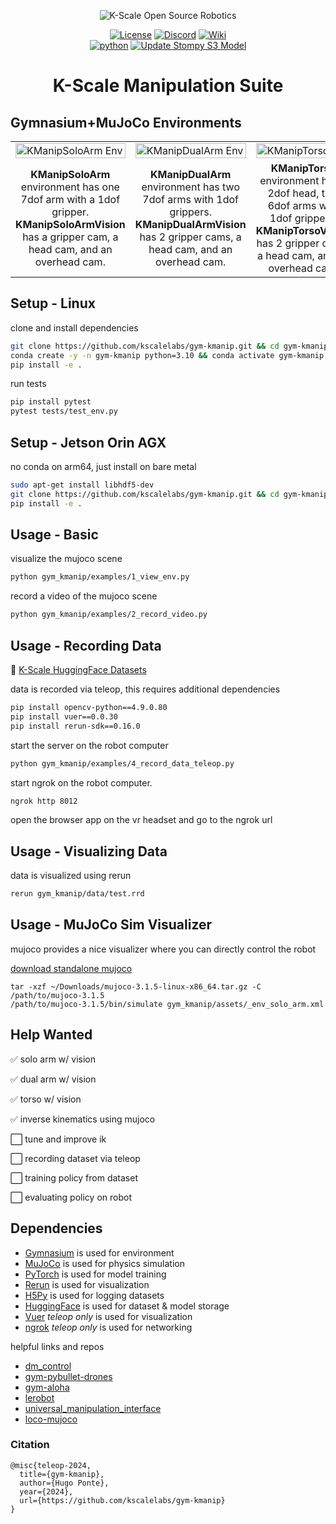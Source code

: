 <p align="center">
  <picture>
    <img alt="K-Scale Open Source Robotics" src="https://media.kscale.dev/kscale-open-source-header.png" style="max-width: 100%;">
  </picture>
</p>

<div align="center">

[![License](https://img.shields.io/badge/license-MIT-green)](https://github.com/kscalelabs/gym-ksuite/main/LICENSE)
[![Discord](https://img.shields.io/discord/1224056091017478166)](https://discord.gg/k5mSvCkYQh)
[![Wiki](https://img.shields.io/badge/wiki-humanoids-black)](https://humanoids.wiki)
<br />
[![python](https://img.shields.io/badge/-Python_3.10-blue?logo=python&logoColor=white)](https://github.com/pre-commit/pre-commit)
[![Update Stompy S3 Model](https://github.com/kscalelabs/sim/actions/workflows/update_stompy_s3.yml/badge.svg)](https://github.com/kscalelabs/sim/actions/workflows/update_stompy_s3.yml)

</div>
<h1 align="center">
    <p>K-Scale Manipulation Suite</p>
</h1>

## Gymnasium+MuJoCo Environments

<table>
  <tr>
    <td><img src="assets/solo_arm.png" width="100%" alt="KManipSoloArm Env"/></td>
    <td><img src="assets/dual_arm.png" width="100%" alt="KManipDualArm Env"/></td>
    <td><img src="assets/full_body.png" width="100%" alt="KManipTorso Env"/></td>
  </tr>
  <tr>
    <td align="center"><b>KManipSoloArm</b> environment has one 7dof arm with a 1dof gripper. <b>KManipSoloArmVision</b> has a gripper cam, a head cam, and an overhead cam.</td>
    <td align="center"><b>KManipDualArm</b> environment has two 7dof arms with 1dof grippers. <b>KManipDualArmVision</b> has 2 gripper cams, a head cam, and an overhead cam.</td>
    <td align="center"><b>KManipTorso</b> environment has a 2dof head, two 6dof arms with 1dof grippers. <b>KManipTorsoVision</b> has 2 gripper cams, a head cam, and an overhead cam.</td>
  </tr>
</table>


## Setup - Linux

clone and install dependencies

```bash
git clone https://github.com/kscalelabs/gym-kmanip.git && cd gym-kmanip
conda create -y -n gym-kmanip python=3.10 && conda activate gym-kmanip
pip install -e .
```

run tests

```bash
pip install pytest
pytest tests/test_env.py
```

## Setup - Jetson Orin AGX

no conda on arm64, just install on bare metal

```bash
sudo apt-get install libhdf5-dev
git clone https://github.com/kscalelabs/gym-kmanip.git && cd gym-kmanip
pip install -e .
```

## Usage - Basic

visualize the mujoco scene

```bash
python gym_kmanip/examples/1_view_env.py
```

record a video of the mujoco scene

```bash
python gym_kmanip/examples/2_record_video.py
```

## Usage - Recording Data

🤗 [K-Scale HuggingFace Datasets](https://huggingface.co/kscalelabs)

data is recorded via teleop, this requires additional dependencies

```bash
pip install opencv-python==4.9.0.80
pip install vuer==0.0.30
pip install rerun-sdk==0.16.0
```

start the server on the robot computer

```bash
python gym_kmanip/examples/4_record_data_teleop.py
```

start ngrok on the robot computer.

```bash
ngrok http 8012
```

open the browser app on the vr headset and go to the ngrok url

## Usage - Visualizing Data

data is visualized using rerun

```bash
rerun gym_kmanip/data/test.rrd
```

## Usage - MuJoCo Sim Visualizer

mujoco provides a nice visualizer where you can directly control the robot

[download standalone mujoco](https://github.com/google-deepmind/mujoco/releases)

```
tar -xzf ~/Downloads/mujoco-3.1.5-linux-x86_64.tar.gz -C /path/to/mujoco-3.1.5
/path/to/mujoco-3.1.5/bin/simulate gym_kmanip/assets/_env_solo_arm.xml
```

## Help Wanted

✅ solo arm w/ vision

✅ dual arm w/ vision

✅ torso w/ vision

✅ inverse kinematics using mujoco

⬜️ tune and improve ik

⬜️ recording dataset via teleop

⬜️ training policy from dataset

⬜️ evaluating policy on robot

## Dependencies

- [Gymnasium](https://gymnasium.farama.org/) is used for environment
- [MuJoCo](http://www.mujoco.org/) is used for physics simulation
- [PyTorch](https://pytorch.org/) is used for model training
- [Rerun](https://github.com/rerun-io/rerun/) is used for visualization
- [H5Py](https://docs.h5py.org/en/stable/) is used for logging datasets
- [HuggingFace](https://huggingface.co/) is used for dataset & model storage 
- [Vuer](https://github.com/vuer-ai/vuer) *teleop only* is used for visualization
- [ngrok](https://ngrok.com/download) *teleop only* is used for networking

helpful links and repos

- [dm_control](https://github.com/google-deepmind/dm_control)
- [gym-pybullet-drones](https://github.com/utiasDSL/gym-pybullet-drones)
- [gym-aloha](https://github.com/huggingface/gym-aloha)
- [lerobot](https://github.com/huggingface/lerobot)
- [universal_manipulation_interface](https://github.com/real-stanford/universal_manipulation_interface)
- [loco-mujoco](https://github.com/robfiras/loco-mujoco)

### Citation

```
@misc{teleop-2024,
  title={gym-kmanip},
  author={Hugo Ponte},
  year={2024},
  url={https://github.com/kscalelabs/gym-kmanip}
}
```